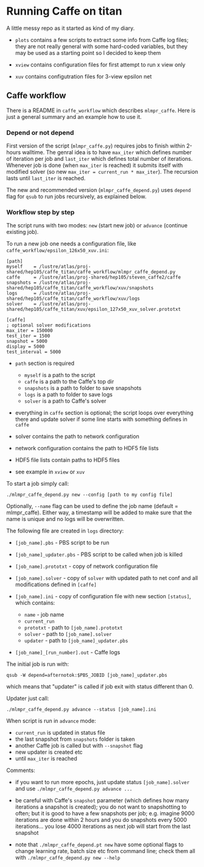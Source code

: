 # Running Caffe on titan

A little messy repo as it started as kind of my diary.

* `plots` contains a few scripts to extract some info from Caffe log files;
they are not really general with some hard-coded variables, but they may be
used as a starting point so I decided to keep them

* `xview` contains configuration files for first attempt to run x view only

* `xuv` contains configutration files for 3-view epsilon net

## Caffe workflow

There is a README in `caffe_workflow` which describes `mlmpr_caffe`.
Here is just a general summary and an example how to use it.

### Depend or not depend

First version of the script (`mlmpr_caffe.py`) requires jobs to finish
within 2-hours walltime. The genral idea is to have `max_iter` which defines
number of iteration per job and `last_iter` which defines total number of
iterations. Whenever job is done (when `max_iter` is reached) it submits itself
with modified solver (so new `max_iter = current_run * max_iter`).
The recursion lasts until `last_iter` is reached.

The new and recommended version (`mlmpr_caffe_depend.py`) uses `depend` flag
for `qsub` to run jobs recursively, as explained below.

### Workflow step by step

The script runs with two modes: `new` (start new job) or `advance`
(continue existing job).

To run a new job one needs a configuration file, like `caffe_workflow/epsilon_126x50_xuv.ini`:

```
[path]
myself    = /lustre/atlas/proj-shared/hep105/caffe_titan/caffe_workflow/mlmpr_caffe_depend.py
caffe     = /lustre/atlas/proj-shared/hep105/steven_caffe2/caffe
snapshots = /lustre/atlas/proj-shared/hep105/caffe_titan/caffe_workflow/xuv/snapshots
logs      = /lustre/atlas/proj-shared/hep105/caffe_titan/caffe_workflow/xuv/logs
solver    = /lustre/atlas/proj-shared/hep105/caffe_titan/xuv/epsilon_127x50_xuv_solver.prototxt

[caffe]
; optional solver modifications
max_iter = 150000
test_iter = 1500
snapshot = 5000
display = 5000
test_interval = 5000
```

* `path` section is required
    * `myself` is a path to the script
    * `caffe` is a path to the Caffe's top dir
    * `snapshots` is a path to folder to save snapshots
    * `logs` is a path to folder to save logs
    * `solver` is a path to Caffe's solver

* everything in `caffe` section is optional; the script loops over everything
there and update solver if some line starts with something defines in `caffe`

* solver contains the path to network configuration

* network configuration contains the path to HDF5 file lists

* HDF5 file lists contain paths to HDF5 files

* see example in `xview` or `xuv`

To start a job simply call:

```
./mlmpr_caffe_depend.py new --config [path to my config file]
```

Optionally, `--name` flag can be used to define the job name
(default = mlmpr_caffe). Either way, a timestamp will be added to make sure that
the name is unique and no logs will be overwritten.

The following file are created in `logs` directory:

* `[job_name].pbs` - PBS script to be run

* `[job_name]_updater.pbs` - PBS script to be called when job is killed

* `[job_name].prototxt` - copy of network configuration file

* `[job_name].solver` - copy of `solver` with updated path to net conf
and all modifications defined in `[caffe]`

* `[job_name].ini` - copy of configuration file with new section `[status]`,
which contains:

    * `name` - job name
    * `current_run`
    * `prototxt` - path to `[job_name].prototxt`
    * `solver` - path to `[job_name].solver`
    * `updater` - path to `[job_name]_updater.pbs`

* `[job_name]_[run_number].out` - Caffe logs

The initial job is run with:

```
qsub -W depend=afternotok:$PBS_JOBID [job_name]_updater.pbs
```

which means that "updater" is called if job exit with status different than 0.

Updater just call:

```
./mlmpr_caffe_depend.py advance --status [job_name].ini
```

When script is run in `advance` mode:

* `current_run` is updated in status file
* the last snapshot from `snapshots` folder is taken
* another Caffe job is called but with `--snapshot` flag
* new updater is created etc
* until `max_iter` is reached

Comments:

* if you want to run more epochs, just update status `[job_name].solver`
and use `./mlmpr_caffe_depend.py advance ...`

* be careful with Caffe's `snapshot` parameter
(which defines how many iterations a snapshot is created);
you do not want to snapshotting to often;
but it is good to have a few snapshots per job;
e.g. imagine 9000 iterations are done within 2 hours and you do snapshots
every 5000 iterations...
you lose 4000 iterations as next job will start from the last snapshot

* note that `./mlmpr_caffe_depend.pt new` have some optional flags to change
learning rate, batch size etc from command line; check them all with
`./mlmpr_caffe_depend.py new --help`
